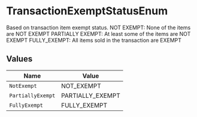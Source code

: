 # TransactionExemptStatusEnum

Based on transaction item exempt status.
NOT EXEMPT: None of the items are NOT EXEMPT
PARTIALLY EXEMPT: At least some of the items are NOT EXEMPT
FULLY_EXEMPT: All items sold in the transaction are EXEMPT


## Values

| Name              | Value             |
| ----------------- | ----------------- |
| `NotExempt`       | NOT_EXEMPT        |
| `PartiallyExempt` | PARTIALLY_EXEMPT  |
| `FullyExempt`     | FULLY_EXEMPT      |